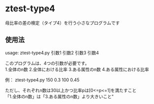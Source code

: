 # ztest-type4
母比率の差の検定（タイプ4）を行う小さなプログラムです

## 使用法
usage: ztest-type4.py 引数1 引数2 引数3 引数4

このプログラムは、4つの引数が必要です。  
1.全体のn数 2.全体における比率 3.ある属性のn数 4.ある属性における比率

例： ztest-type4.py 150 0.3 100 0.45

ただし、それぞれn数は30以上かつ比率pは[0<=p<=1]を満たすこと  
「1.全体のn数」は「3.ある属性のn数」より大きいこと"